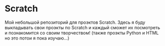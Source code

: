 # Scratch
Мой небольшой репозиторий для проэктов Scratch. 
Здесь я буду выкладывать свои проэкты по Scratch и каждый сможет их посмотреть и познакомится со своим творчеством! 
(также проэкты Python и HTML но это потои я пока изучаю...)
